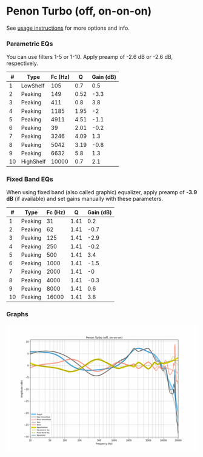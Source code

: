 # Penon Turbo (off, on-on-on)
See [usage instructions](https://github.com/jaakkopasanen/AutoEq#usage) for more options and info.

### Parametric EQs
You can use filters 1-5 or 1-10. Apply preamp of -2.6 dB or -2.6 dB, respectively.

|   # | Type      |   Fc (Hz) |    Q |   Gain (dB) |
|-----|-----------|-----------|------|-------------|
|   1 | LowShelf  |       105 | 0.7  |         0.5 |
|   2 | Peaking   |       149 | 0.52 |        -3.3 |
|   3 | Peaking   |       411 | 0.8  |         3.8 |
|   4 | Peaking   |      1185 | 1.95 |        -2   |
|   5 | Peaking   |      4911 | 4.51 |        -1.1 |
|   6 | Peaking   |        39 | 2.01 |        -0.2 |
|   7 | Peaking   |      3246 | 4.09 |         1.3 |
|   8 | Peaking   |      5042 | 3.19 |        -0.8 |
|   9 | Peaking   |      6632 | 5.8  |         1.3 |
|  10 | HighShelf |     10000 | 0.7  |         2.1 |

### Fixed Band EQs
When using fixed band (also called graphic) equalizer, apply preamp of **-3.9 dB** (if available) and set gains manually with these parameters.

|   # | Type    |   Fc (Hz) |    Q |   Gain (dB) |
|-----|---------|-----------|------|-------------|
|   1 | Peaking |        31 | 1.41 |         0.2 |
|   2 | Peaking |        62 | 1.41 |        -0.7 |
|   3 | Peaking |       125 | 1.41 |        -2.9 |
|   4 | Peaking |       250 | 1.41 |        -0.2 |
|   5 | Peaking |       500 | 1.41 |         3.4 |
|   6 | Peaking |      1000 | 1.41 |        -1.5 |
|   7 | Peaking |      2000 | 1.41 |        -0   |
|   8 | Peaking |      4000 | 1.41 |        -0.3 |
|   9 | Peaking |      8000 | 1.41 |         0.6 |
|  10 | Peaking |     16000 | 1.41 |         3.8 |

### Graphs
![](./Penon%20Turbo%20(off,%20on-on-on).png)
